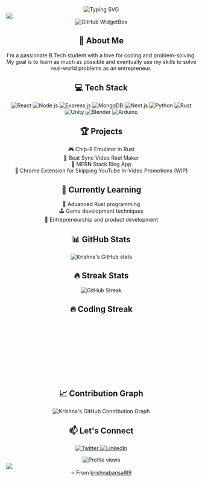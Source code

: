 <div align="center">
  <img src="https://readme-typing-svg.demolab.com?font=Fira+Code&size=32&duration=2800&pause=2000&color=A9FEF7&center=true&vCenter=true&width=940&lines=Hey%2C+I'm+Krishna+Bansal!+Welcome+to+my+Profile!" alt="Typing SVG" />
</div>

<img src="https://user-images.githubusercontent.com/73097560/115834477-dbab4500-a447-11eb-908a-139a6edaec5c.gif">

<div align="center">
  <img src="https://github-widgetbox.vercel.app/api/profile?username=krishnabansal89&data=followers,repositories,stars,commits&theme=nautilus" alt="GitHub WidgetBox" />
</div>

<h2 align="center">🚀 About Me</h2>

<p align="center">
  I'm a passionate B.Tech student with a love for coding and problem-solving. My goal is to learn as much as possible and eventually use my skills to solve real-world problems as an entrepreneur.
</p>

<h2 align="center">💻 Tech Stack</h2>

<p align="center">
  <img src="https://img.shields.io/badge/React-20232A?style=for-the-badge&logo=react&logoColor=61DAFB" alt="React" />
  <img src="https://img.shields.io/badge/Node.js-43853D?style=for-the-badge&logo=node.js&logoColor=white" alt="Node.js" />
  <img src="https://img.shields.io/badge/Express.js-404D59?style=for-the-badge" alt="Express.js" />
  <img src="https://img.shields.io/badge/MongoDB-4EA94B?style=for-the-badge&logo=mongodb&logoColor=white" alt="MongoDB" />
  <img src="https://img.shields.io/badge/next.js-000000?style=for-the-badge&logo=next.js&logoColor=white" alt="Next.js" />
  <img src="https://img.shields.io/badge/Python-3776AB?style=for-the-badge&logo=python&logoColor=white" alt="Python" />
  <img src="https://img.shields.io/badge/Rust-000000?style=for-the-badge&logo=rust&logoColor=white" alt="Rust" />
  <img src="https://img.shields.io/badge/Unity-100000?style=for-the-badge&logo=unity&logoColor=white" alt="Unity" />
  <img src="https://img.shields.io/badge/Blender-F5792A?style=for-the-badge&logo=blender&logoColor=white" alt="Blender" />
  <img src="https://img.shields.io/badge/Arduino-00979D?style=for-the-badge&logo=Arduino&logoColor=white" alt="Arduino" />
</p>

<h2 align="center">🏆 Projects</h2>

<p align="center">
  🎮 Chip-8 Emulator in Rust<br>
  🎵 Beat Sync Video Reel Maker<br>
  📝 MERN Stack Blog App<br>
  🎥 Chrome Extension for Skipping YouTube In-Video Promotions (WIP)
</p>

<h2 align="center">🌱 Currently Learning</h2>

<p align="center">
  🦀 Advanced Rust programming<br>
  🕹️ Game development techniques<br>
  💼 Entrepreneurship and product development
</p>

<h2 align="center">📊 GitHub Stats</h2>

<div align="center">
  <img src="https://github-readme-stats.vercel.app/api?username=krishnabansal89&show_icons=true&theme=radical" alt="Krishna's GitHub stats" />
</div>

<h2 align="center">🔥 Streak Stats</h2>

<div align="center">
  <img src="https://github-readme-streak-stats.herokuapp.com/?user=krishnabansal89&theme=radical" alt="GitHub Streak" />
</div>

<h2 align="center">🔥 Coding Streak</h2>

<div align="center">
  <svg src="[https://github-readme-streak-stats.herokuapp.com/?user=krishnabansal89&theme=radical](https://forkyou-svg-generator.vercel.app/api/activity?user=Krishna__Bansal)" alt="GitHub Streak" />
</div>

<h2 align="center">📈 Contribution Graph</h2>

<div align="center">
  <img src="https://github-profile-summary-cards.vercel.app/api/cards/profile-details?username=krishnabansal89&theme=radical" alt="Krishna's GitHub Contribution Graph" />
</div>

<h2 align="center">📫 Let's Connect</h2>

<p align="center">
  <a href="https://twitter.com/krishna__bansal" target="_blank">
    <img src="https://img.shields.io/badge/Twitter-1DA1F2?style=for-the-badge&logo=twitter&logoColor=white" alt="Twitter" />
  </a>
  <a href="https://www.linkedin.com/in/krishna-bansal-a82a68254/" target="_blank">
    <img src="https://img.shields.io/badge/LinkedIn-0077B5?style=for-the-badge&logo=linkedin&logoColor=white" alt="LinkedIn" />
  </a>
</p>

<div align="center">
  <img src="https://komarev.com/ghpvc/?username=krishnabansal89&style=flat-square&color=blue" alt="Profile views" />
</div>

<img src="https://user-images.githubusercontent.com/73097560/115834477-dbab4500-a447-11eb-908a-139a6edaec5c.gif">

<div align="center">
  ⭐️ From <a href="https://github.com/krishnabansal89">krishnabansal89</a>
</div>
